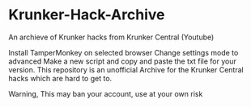 # Krunker-Hack-Archive
An archieve of Krunker hacks from Krunker Central (Youtube)

Install TamperMonkey on selected browser
Change settings mode to advanced
Make a new script and copy and paste the txt file for your version.
This repository is an unofficial Archive for the Krunker Central hacks which are hard to get to.

Warning, This may ban your account, use at your own risk
